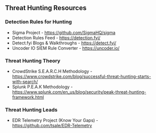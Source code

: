 ## Threat Hunting Resources

### Detection Rules for Hunting
- Sigma Project - https://github.com/SigmaHQ/sigma
- Detection Rules Feed - https://detection.fyi/
- Detect.fyi Blogs & Walkthroughs - https://detect.fyi/
- Uncoder IO SIEM Rule Converter - https://uncoder.io/

### Threat Hunting Theory
- CrowdStrike S.E.A.R.C.H Methodology - https://www.crowdstrike.com/blog/successful-threat-hunting-starts-with-search/
- Splunk P.E.A.K Methodology - https://www.splunk.com/en_us/blog/security/peak-threat-hunting-framework.html

### Threat Hunting Leads
- EDR Telemetry Project (Know Your Gaps) - https://github.com/tsale/EDR-Telemetry

